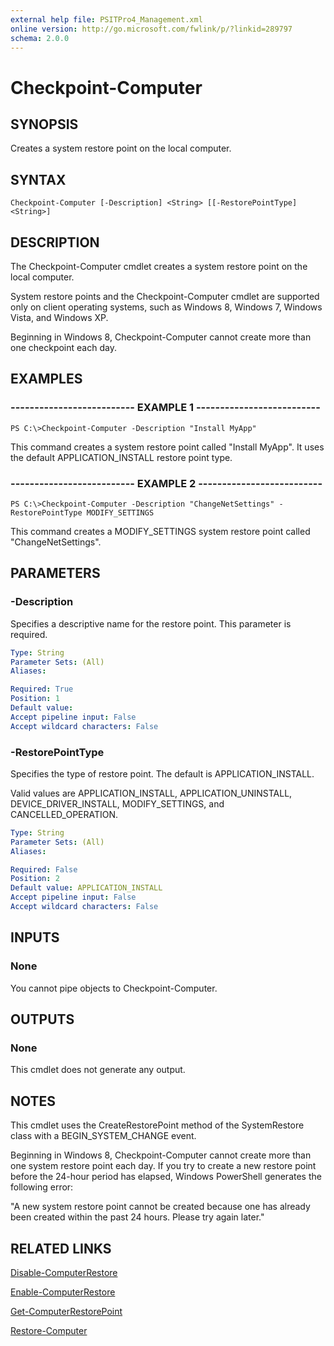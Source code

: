 ```yaml
---
external help file: PSITPro4_Management.xml
online version: http://go.microsoft.com/fwlink/p/?linkid=289797
schema: 2.0.0
---
```


# Checkpoint-Computer
## SYNOPSIS
Creates a system restore point on the local computer.

## SYNTAX

```
Checkpoint-Computer [-Description] <String> [[-RestorePointType] <String>]
```

## DESCRIPTION
The Checkpoint-Computer cmdlet creates a system restore point on the local computer.

System restore points and the Checkpoint-Computer cmdlet are supported only on client operating systems, such as Windows 8, Windows 7, Windows Vista, and Windows XP.

Beginning in Windows 8, Checkpoint-Computer cannot create more than one checkpoint each day.

## EXAMPLES

### -------------------------- EXAMPLE 1 --------------------------
```
PS C:\>Checkpoint-Computer -Description "Install MyApp"
```

This command creates a system restore point called "Install MyApp".
It uses the default APPLICATION_INSTALL restore point type.

### -------------------------- EXAMPLE 2 --------------------------
```
PS C:\>Checkpoint-Computer -Description "ChangeNetSettings" -RestorePointType MODIFY_SETTINGS
```

This command creates a MODIFY_SETTINGS system restore point called "ChangeNetSettings".

## PARAMETERS

### -Description
Specifies a descriptive name for the restore point.
This parameter is required.

```yaml
Type: String
Parameter Sets: (All)
Aliases: 

Required: True
Position: 1
Default value: 
Accept pipeline input: False
Accept wildcard characters: False
```

### -RestorePointType
Specifies the type of restore point.
The default is APPLICATION_INSTALL.

Valid values are APPLICATION_INSTALL, APPLICATION_UNINSTALL, DEVICE_DRIVER_INSTALL, MODIFY_SETTINGS, and CANCELLED_OPERATION.

```yaml
Type: String
Parameter Sets: (All)
Aliases: 

Required: False
Position: 2
Default value: APPLICATION_INSTALL
Accept pipeline input: False
Accept wildcard characters: False
```

## INPUTS

### None
You cannot pipe objects to Checkpoint-Computer.

## OUTPUTS

### None
This cmdlet does not generate any output.

## NOTES
This cmdlet uses the CreateRestorePoint method of the SystemRestore class with a BEGIN_SYSTEM_CHANGE event.

Beginning in Windows 8, Checkpoint-Computer cannot create more than one system restore point each day.
If you try to create a new restore point before the 24-hour period has elapsed, Windows PowerShell generates the following error:

"A new system restore point cannot be created because one has already been created within the past 24 hours.
Please try again later."

## RELATED LINKS

[Disable-ComputerRestore](06c5d9de-8a14-449c-b13b-c6793297e3fe)

[Enable-ComputerRestore](47fd013a-d03b-487d-8c7b-17e93f038d1f)

[Get-ComputerRestorePoint](3afe67e8-56bd-4505-b7f6-b822143a28d5)

[Restore-Computer](c570f18d-f1dd-462a-b00b-3eb1d2a81dfc)

